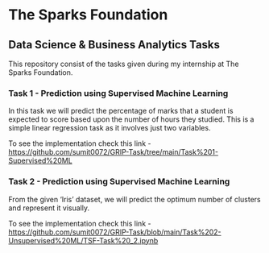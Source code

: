 <center><img scr='https://github.com/sumit0072/GRIP-Task/blob/main/Images/Spark_Foundation.png'></center>

# The Sparks Foundation
## Data Science & Business Analytics Tasks
This repository consist of the tasks given during my internship at The Sparks Foundation.

### Task 1 - Prediction using Supervised Machine Learning
In this task we will predict the percentage of marks that a student is expected to score based upon the number of hours they studied. This is a simple linear regression task as it involves just two variables.

To see the implementation check this link - https://github.com/sumit0072/GRIP-Task/tree/main/Task%201-Supervised%20ML

### Task 2 - Prediction using Supervised Machine Learning
From the given ‘Iris’ dataset, we will predict the optimum number of clusters and represent it visually. 

To see the implementation check this link - https://github.com/sumit0072/GRIP-Task/blob/main/Task%202-Unsupervised%20ML/TSF-Task%20_2.ipynb

<center><img scr='/GRIP-Task/Images/Spark_foundation.jpg'></center>

